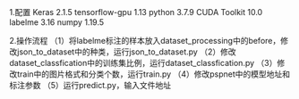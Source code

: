 1.配置
Keras                2.1.5
tensorflow-gpu       1.13
python               3.7.9
CUDA Toolkit         10.0
labelme              3.16 
numpy                1.19.5

2.操作流程
（1）将labelme标注的样本放入dataset_processing中的before，修改json_to_dataset中的种类，运行json_to_dataset.py
（2）修改dataset_classfication中的训练集比例，运行dataset_classfication.py
（3）修改train中的图片格式和分类个数，运行train.py
（4）修改pspnet中的模型地址和标注参数
（5）运行predict.py，输入文件地址